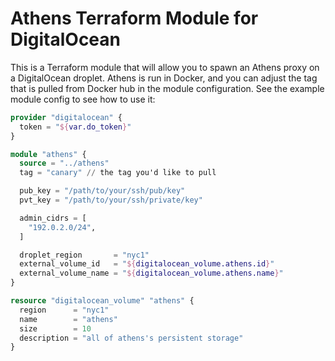 Athens Terraform Module for DigitalOcean
========================================

This is a Terraform module that will allow you to spawn an Athens proxy on a DigitalOcean droplet. Athens is run in Docker, and you can adjust the tag that is pulled from Docker hub in the module configuration. See the example module config to see how to use it:

```tf
provider "digitalocean" {
  token = "${var.do_token}"
}

module "athens" {
  source = "../athens"
  tag = "canary" // the tag you'd like to pull

  pub_key = "/path/to/your/ssh/pub/key"
  pvt_key = "/path/to/your/ssh/private/key"

  admin_cidrs = [
    "192.0.2.0/24",
  ]

  droplet_region       = "nyc1"
  external_volume_id   = "${digitalocean_volume.athens.id}"
  external_volume_name = "${digitalocean_volume.athens.name}"
}

resource "digitalocean_volume" "athens" {
  region      = "nyc1"
  name        = "athens"
  size        = 10
  description = "all of athens's persistent storage"
}
```
